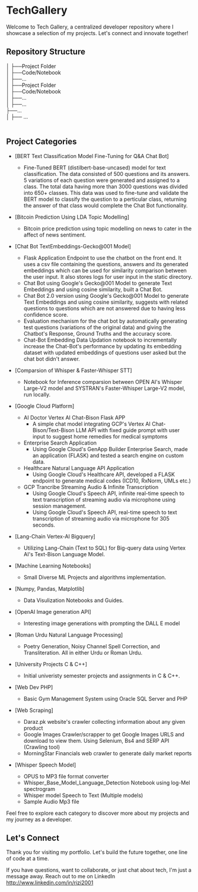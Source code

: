 # TechGallery
Welcome to Tech Gallery, a centralized developer repository where I showcase a selection of my projects. Let's connect and innovate together!

## Repository Structure
│
├──Project Folder <br>
│	├──Code/Notebook <br>
│	├──... <br>
│
├──Project Folder <br>
│	├──Code/Notebook <br>
│	├──... <br>
│	├──... <br>
├──... <br>
│	├── ...<br><br>


## Project Categories

- [BERT Text Classification Model Fine-Tuning for Q&A Chat Bot]
	- Fine-Tuned BERT (distilbert-base-uncased) model for text classification. The data consisted of 500 questions and its answers. 5 variations of each question were generated and assigned to a class. The total data having more than 3000 questions was divided into 650+ classes. This data was used to fine-tune and validate the BERT model to classify the question to a perticular class, returning the answer of that class would complete the Chat Bot functionality.

- [Bitcoin Prediction Using LDA Topic Modelling]
	- Bitcoin price prediction using topic modelling on news to cater in the affect of news sentiment.

- [Chat Bot TextEmbeddings-Gecko@001 Model]
	- Flask Application Endpoint to use the chatbot on the front end. It uses a csv file containing the questions, answers and its generated embeddings which can be used for similarity comparison between the user input. It also stores logs for user input in the static directory.
	- Chat Bot using Google's Gecko@001 Model to generate Text Embeddings and using cosine similarity, built a Chat Bot.
	- Chat Bot 2.0 version using Google's Gecko@001 Model to generate Text Embeddings and using cosine similarity, suggests with related questions to questions which are not answered due to having less confidence score.
	- Evaluation mechanism for the chat bot by automatically generating test questions (variations of the original data) and giving the Chatbot's Response, Ground Truths and the accuracy score.
	- Chat-Bot Embedding Data Updation notebook to incrementally increase the Chat-Bot's performance by updating its embedding dataset with updated embeddings of questions user asked but the chat bot didn't answer.
	
- [Comparsion of Whisper & Faster-Whisper STT]
	- Notebook for Inference comparsion between OPEN AI's Whisper Large-V2 model and SYSTRAN's Faster-Whisper Large-V2 model, run locally. 
	
- [Google Cloud Platform]
	- AI Doctor Vertex AI Chat-Bison Flask APP
		- A simple chat model integrating GCP's Vertex AI Chat-Bison/Text-Bison LLM API with fixed guide prompt with user input to suggest home remedies for medical symptoms
	- Enterprise Search Application
		- Using Google Cloud's GenApp Builder Enterprise Search, made an application (FLASK) and tested a search engine on custom data.
	- Healthcare Natural Language API Application
		- Using Google Cloud's Healthcare API, developed a FLASK endpoint to generate medical codes (ICD10, RxNorm, UMLs etc.)
	- GCP Trancribe Streaming Audio & Infinite Transcription
		- Using Google Cloud's Speech API, infinite real-time speech to text transcription of streaming audio via microphone using session management.
		- Using Google Cloud's Speech API, real-time speech to text transcription of streaming audio via microphone for 305 seconds.
		
- [Lang-Chain Vertex-AI Bigquery]
	- Utilizing Lang-Chain (Text to SQL) for Big-query data using Vertex AI's Text-Bison Language Model.

- [Machine Learning Notebooks]
	- Small Diverse ML Projects and algorithms implementation.
 
- [Numpy, Pandas, Matplotlib]
	- Data Visulization Notebooks and Guides.
	
- [OpenAI Image generation API]
	- Interesting image generations with prompting the DALL E model

- [Roman Urdu Natural Language Processing]
	- Poetry Generation, Noisy Channel Spell Correction, and Transliteration. All in either Urdu or Roman Urdu.

- [University Projects C & C++]
	- Initial univeristy semester projects and assignments in C & C++.

- [Web Dev PHP]
	- Basic Gym Management System using Oracle SQL Server and PHP

- [Web Scraping]
	- Daraz.pk website's crawler collecting information about any given product
	- Google Images Crawler/scrapper to get Google Images URLS and download to view them. Using Selenium, Bs4 and SERP API (Crawling tool)
	- MorningStar Financials web crawler to generate daily market reports
	
- [Whisper Speech Model]
	- OPUS to MP3 file format converter 
	- Whisper_Base_Model_Language_Detection Notebook using log-Mel spectrogram
	- Whisper model Speech to Text (Multiple models) 
	- Sample Audio Mp3 file



Feel free to explore each category to discover more about my projects and my journey as a developer.


## Let's Connect

Thank you for visiting my portfolio. Let's build the future together, one line of code at a time.

If you have questions, want to collaborate, or just chat about tech, I'm just a message away. Reach out to me on LinkedIn
http://www.linkedin.com/in/rizi2001



